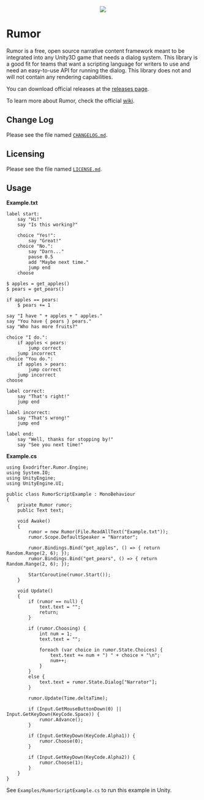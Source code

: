 <p align="center">
    <img src="https://raw.githubusercontent.com/wiki/exodrifter/unity-rumor/Images/Logo.png">
</p>

Rumor
=====
Rumor is a free, open source narrative content framework meant to be integrated
into any Unity3D game that needs a dialog system. This library is a good fit
for teams that want a scripting language for writers to use and need an
easy-to-use API for running the dialog. This library does not and will not
contain any rendering capabilities.

You can download official releases at the [releases page](https://github.com/exodrifter/unity-rumor/releases).

To learn more about Rumor, check the official [wiki](https://github.com/exodrifter/unity-rumor/wiki).

Change Log
----------
Please see the file named [`CHANGELOG.md`](CHANGELOG.md).

Licensing
---------
Please see the file named [`LICENSE.md`](LICENSE.md).

Usage
-----
**Example.txt**
```
label start:
    say "Hi!"
    say "Is this working?"

    choice "Yes!":
        say "Great!"
    choice "No.":
        say "Darn..."
        pause 0.5
        add "Maybe next time."
        jump end
    choose

$ apples = get_apples()
$ pears = get_pears()

if apples == pears:
    $ pears += 1

say "I have " + apples + " apples."
say "You have { pears } pears."
say "Who has more fruits?"

choice "I do.":
    if apples < pears:
        jump correct
    jump incorrect
choice "You do.":
    if apples > pears:
        jump correct
    jump incorrect
choose

label correct:
    say "That's right!"
    jump end

label incorrect:
    say "That's wrong!"
    jump end

label end:
    say "Well, thanks for stopping by!"
    say "See you next time!"
```

**Example.cs**
```
using Exodrifter.Rumor.Engine;
using System.IO;
using UnityEngine;
using UnityEngine.UI;

public class RumorScriptExample : MonoBehaviour
{
    private Rumor rumor;
    public Text text;

    void Awake()
    {
        rumor = new Rumor(File.ReadAllText("Example.txt"));
        rumor.Scope.DefaultSpeaker = "Narrator";

        rumor.Bindings.Bind("get_apples", () => { return Random.Range(2, 6); });
        rumor.Bindings.Bind("get_pears", () => { return Random.Range(2, 6); });

        StartCoroutine(rumor.Start());
    }

    void Update()
    {
        if (rumor == null) {
            text.text = "";
            return;
        }

        if (rumor.Choosing) {
            int num = 1;
            text.text = "";

            foreach (var choice in rumor.State.Choices) {
                text.text += num + ") " + choice + "\n";
                num++;
            }
        }
        else {
            text.text = rumor.State.Dialog["Narrator"];
        }

        rumor.Update(Time.deltaTime);

        if (Input.GetMouseButtonDown(0) || Input.GetKeyDown(KeyCode.Space)) {
            rumor.Advance();
        }

        if (Input.GetKeyDown(KeyCode.Alpha1)) {
            rumor.Choose(0);
        }

        if (Input.GetKeyDown(KeyCode.Alpha2)) {
            rumor.Choose(1);
        }
    }
}
```

See `Examples/RumorScriptExample.cs` to run this example in Unity.
